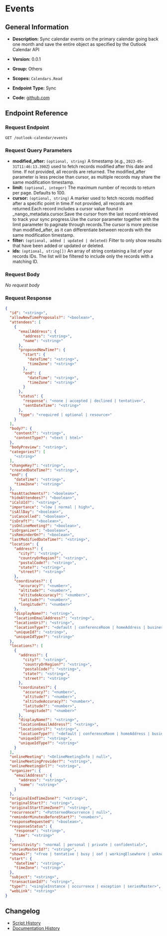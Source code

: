 <!-- BEGIN GENERATED CONTENT -->
# Events

## General Information

- **Description:** Sync calendar events on the primary calendar going back one month and
save the entire object as specified by the Outlook Calendar API

- **Version:** 0.0.1
- **Group:** Others
- **Scopes:** `Calendars.Read`
- **Endpoint Type:** Sync
- **Code:** [github.com](https://github.com/NangoHQ/integration-templates/tree/main/integrations/outlook/syncs/events.ts)


## Endpoint Reference

### Request Endpoint

`GET /outlook-calendar/events`

### Request Query Parameters

- **modified_after:** `(optional, string)` A timestamp (e.g., `2023-05-31T11:46:13.390Z`) used to fetch records modified after this date and time. If not provided, all records are returned. The modified_after parameter is less precise than cursor, as multiple records may share the same modification timestamp.
- **limit:** `(optional, integer)` The maximum number of records to return per page. Defaults to 100.
- **cursor:** `(optional, string)` A marker used to fetch records modified after a specific point in time.If not provided, all records are returned.Each record includes a cursor value found in _nango_metadata.cursor.Save the cursor from the last record retrieved to track your sync progress.Use the cursor parameter together with the limit parameter to paginate through records.The cursor is more precise than modified_after, as it can differentiate between records with the same modification timestamp.
- **filter:** `(optional, added | updated | deleted)` Filter to only show results that have been added or updated or deleted.
- **ids:** `(optional, string[])` An array of string containing a list of your records IDs. The list will be filtered to include only the records with a matching ID.

### Request Body

_No request body_

### Request Response

```json
{
  "id": "<string>",
  "allowNewTimeProposals?": "<boolean>",
  "attendees": [
    {
      "emailAddress": {
        "address": "<string>",
        "name": "<string>"
      },
      "proposedNewTime?": {
        "start": {
          "dateTime": "<string>",
          "timeZone": "<string>"
        },
        "end": {
          "dateTime": "<string>",
          "timeZone": "<string>"
        }
      },
      "status": {
        "response": "<none | accepted | declined | tentative>",
        "sentDateTime": "<string>"
      },
      "type": "<required | optional | resource>"
    }
  ],
  "body?": {
    "content?": "<string>",
    "contentType?": "<text | html>"
  },
  "bodyPreview": "<string>",
  "categories?": [
    "<string>"
  ],
  "changeKey?": "<string>",
  "createdDateTime?": "<string>",
  "end": {
    "dateTime": "<string>",
    "timeZone": "<string>"
  },
  "hasAttachments?": "<boolean>",
  "hideAttendees?": "<boolean>",
  "iCalUId?": "<string>",
  "importance": "<low | normal | high>",
  "isAllDay": "<boolean>",
  "isCancelled": "<boolean>",
  "isDraft?": "<boolean>",
  "isOnlineMeeting?": "<boolean>",
  "isOrganizer": "<boolean>",
  "isReminderOn?": "<boolean>",
  "lastModifiedDateTime?": "<string>",
  "location": {
    "address?": {
      "city?": "<string>",
      "countryOrRegion?": "<string>",
      "postalCode?": "<string>",
      "state?": "<string>",
      "street?": "<string>"
    },
    "coordinates?": {
      "accuracy?": "<number>",
      "altitude?": "<number>",
      "altitudeAccuracy?": "<number>",
      "latitude?": "<number>",
      "longitude?": "<number>"
    },
    "displayName?": "<string>",
    "locationEmailAddress?": "<string>",
    "locationUri?": "<string>",
    "locationType?": "<default | conferenceRoom | homeAddress | businessAddress | geoCoordinates | streetAddress | hotel | restaurant | localBusiness | postalAddress>",
    "uniqueId?": "<string>",
    "uniqueIdType?": "<string>"
  },
  "locations?": [
    {
      "address?": {
        "city?": "<string>",
        "countryOrRegion?": "<string>",
        "postalCode?": "<string>",
        "state?": "<string>",
        "street?": "<string>"
      },
      "coordinates?": {
        "accuracy?": "<number>",
        "altitude?": "<number>",
        "altitudeAccuracy?": "<number>",
        "latitude?": "<number>",
        "longitude?": "<number>"
      },
      "displayName?": "<string>",
      "locationEmailAddress?": "<string>",
      "locationUri?": "<string>",
      "locationType?": "<default | conferenceRoom | homeAddress | businessAddress | geoCoordinates | streetAddress | hotel | restaurant | localBusiness | postalAddress>",
      "uniqueId?": "<string>",
      "uniqueIdType?": "<string>"
    }
  ],
  "onlineMeeting": "<OnlineMeetingInfo | null>",
  "onlineMeetingProvider?": "<string>",
  "onlineMeetingUrl?": "<string>",
  "organizer": {
    "emailAddress": {
      "address": "<string>",
      "name": "<string>"
    }
  },
  "originalEndTimeZone?": "<string>",
  "originalStart?": "<string>",
  "originalStartTimeZone?": "<string>",
  "recurrence?": "<PatternedRecurrence | null>",
  "reminderMinutesBeforeStart?": "<number>",
  "responseRequested": "<boolean>",
  "responseStatus": {
    "response": "<string>",
    "time": "<string>"
  },
  "sensitivity": "<normal | personal | private | confidential>",
  "seriesMasterId?": "<string>",
  "showAs?": "<free | tentative | busy | oof | workingElsewhere | unknown>",
  "start": {
    "dateTime": "<string>",
    "timeZone": "<string>"
  },
  "subject": "<string>",
  "transactionId?": "<string>",
  "type?": "<singleInstance | occurrence | exception | seriesMaster>",
  "webLink": "<string>"
}
```

## Changelog

- [Script History](https://github.com/NangoHQ/integration-templates/commits/main/integrations/outlook/syncs/events.ts)
- [Documentation History](https://github.com/NangoHQ/integration-templates/commits/main/integrations/outlook/syncs/events.md)

<!-- END  GENERATED CONTENT -->


